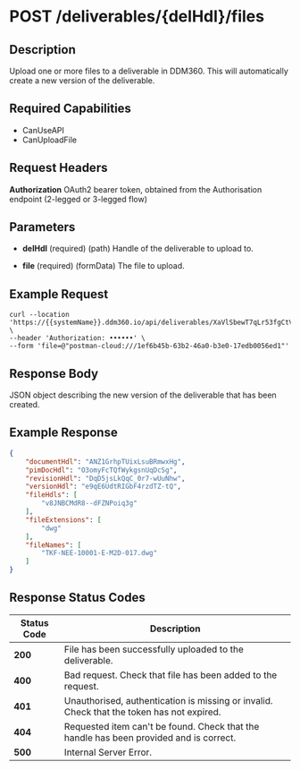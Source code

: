 # POST /deliverables/{delHdl}/files

## Description
Upload one or more files to a deliverable in DDM360. This will automatically create a new version of the deliverable.

## Required Capabilities
* CanUseAPI
* CanUploadFile

## Request Headers

**Authorization** OAuth2 bearer token, obtained from the Authorisation endpoint (2-legged or 3-legged flow)

## Parameters
* **delHdl** (required) (path) Handle of the deliverable to upload to.

* **file** (required) (formData) The file to upload.


## Example Request
```
curl --location 'https://{{systemName}}.ddm360.io/api/deliverables/XaVlSbewT7qLr53fgCtVgw/files' \
--header 'Authorization: ••••••' \
--form 'file=@"postman-cloud:///1ef6b45b-63b2-46a0-b3e0-17edb0056ed1"'
```

## Response Body
JSON object describing the new version of the deliverable that has been created.

## Example Response
```JSON
{
    "documentHdl": "ANZ1GrhpTUixLsuBRmwxHg",
    "pimDocHdl": "O3omyFcTQfWykgsnUqDcSg",
    "revisionHdl": "DqD5jsLkQqC_0r7-wUuNhw",
    "versionHdl": "e9qE6UdtRIGbF4rzdTZ-tQ",
    "fileHdls": [
        "v8JNBCMdR8--dFZNPoiq3g"
    ],
    "fileExtensions": [
        "dwg"
    ],
    "fileNames": [
        "TKF-NEE-10001-E-M2D-017.dwg"
    ]
}
```

## Response Status Codes
| Status Code | Description |
| -------- | ------- |
**200** |File has been successfully uploaded to the deliverable.
**400** |Bad request. Check that file has been added to the request.
**401** |Unauthorised, authentication is missing or invalid. Check that the token has not expired.
**404** |Requested item can't be found. Check that the handle has been provided and is correct.
**500** |Internal Server Error.


